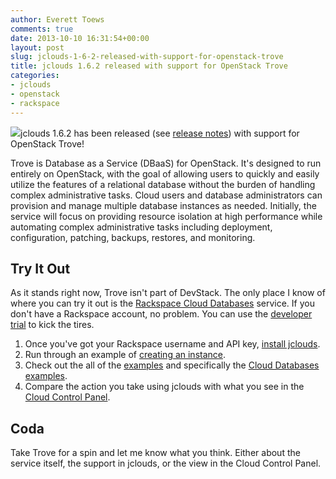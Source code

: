 ```yaml
---
author: Everett Toews
comments: true
date: 2013-10-10 16:31:54+00:00
layout: post
slug: jclouds-1-6-2-released-with-support-for-openstack-trove
title: jclouds 1.6.2 released with support for OpenStack Trove
categories:
- jclouds
- openstack
- rackspace
---
```


<img class="img-right" src="http://i.imgur.com/2IdQ7zZ.jpg"/>jclouds 1.6.2 has been released (see [release notes](http://jclouds.incubator.apache.org/documentation/releasenotes/1.6.2/)) with support for OpenStack Trove!

Trove is Database as a Service (DBaaS) for OpenStack. It's designed to run entirely on OpenStack, with the goal of allowing users to quickly and easily utilize the features of a relational database without the burden of handling complex administrative tasks. Cloud users and database administrators can provision and manage multiple database instances as needed. Initially, the service will focus on providing resource isolation at high performance while automating complex administrative tasks including deployment, configuration, patching, backups, restores, and monitoring.

## Try It Out

As it stands right now, Trove isn't part of DevStack. The only place I know of where you can try it out is the [Rackspace Cloud Databases](http://www.rackspace.com/cloud/databases/) service. If you don't have a Rackspace account, no problem. You can use the [developer trial](http://developer.rackspace.com/devtrial/) to kick the tires.

  1. Once you've got your Rackspace username and API key, [install jclouds](http://jclouds.incubator.apache.org/documentation/quickstart/rackspace/#install).
  2. Run through an example of [creating an instance](http://jclouds.incubator.apache.org/documentation/quickstart/rackspace/#databases).
  3. Check out the all of the [examples](https://github.com/jclouds/jclouds-examples/tree/master/rackspace) and specifically the [Cloud Databases examples](https://github.com/jclouds/jclouds-examples/tree/master/rackspace/src/main/java/org/jclouds/examples/rackspace/clouddatabases).
  4. Compare the action you take using jclouds with what you see in the [Cloud Control Panel](https://mycloud.rackspace.com).

## Coda

Take Trove for a spin and let me know what you think. Either about the service itself, the support in jclouds, or the view in the Cloud Control Panel.
